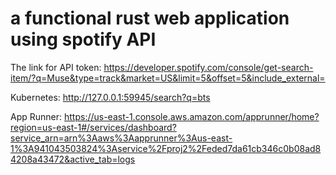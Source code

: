 # a functional rust web application using spotify API

The link for API token: https://developer.spotify.com/console/get-search-item/?q=Muse&type=track&market=US&limit=5&offset=5&include_external=

Kubernetes: http://127.0.0.1:59945/search?q=bts

App Runner: https://us-east-1.console.aws.amazon.com/apprunner/home?region=us-east-1#/services/dashboard?service_arn=arn%3Aaws%3Aapprunner%3Aus-east-1%3A941043503824%3Aservice%2Fproj2%2Feded7da61cb346c0b08ad84208a43472&active_tab=logs
